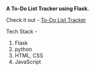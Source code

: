 **A To-Do List Tracker using Flask.**

Check it out - [To-Do List Tracker](https://to-do-tracker-eta.vercel.app/)

Tech Stack - 
1) Flask
2) python
3) HTML, CSS
4) JavaScript
